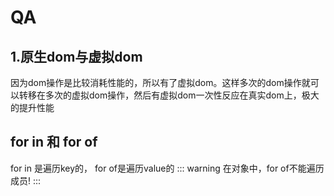# QA
## 1.原生dom与虚拟dom
因为dom操作是比较消耗性能的，所以有了虚拟dom。这样多次的dom操作就可以转移在多次的虚拟dom操作，然后有虚拟dom一次性反应在真实dom上，极大的提升性能

## for in 和 for of
for in 是遍历key的，
for of是遍历value的
::: warning
在对象中，for of不能遍历成员!
:::

